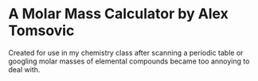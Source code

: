 # A Molar Mass Calculator by Alex Tomsovic

Created for use in my chemistry class after scanning a periodic table 
or googling molar masses of elemental compounds became too annoying to deal with.
